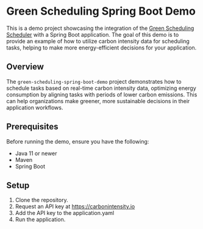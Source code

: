 # Green Scheduling Spring Boot Demo

This is a demo project showcasing the integration of the [Green Scheduling Scheduler](https://github.com/carbonintensityio/scheduler) with a Spring Boot application. The goal of this demo is to provide an example of how to utilize carbon intensity data for scheduling tasks, helping to make more energy-efficient decisions for your application.

## Overview

The `green-scheduling-spring-boot-demo` project demonstrates how to schedule tasks based on real-time carbon intensity data, optimizing energy consumption by aligning tasks with periods of lower carbon emissions. This can help organizations make greener, more sustainable decisions in their application workflows.

## Prerequisites

Before running the demo, ensure you have the following:

- Java 11 or newer
- Maven
- Spring Boot

## Setup

1. Clone the repository.
2. Request an API key at https://carbonintensity.io
3. Add the API key to the application.yaml
4. Run the application.
